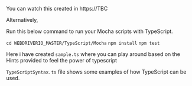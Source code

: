 You can watch this created in https://TBC

Alternatively,

Run this below command to run your Mocha scripts with TypeScript.

`cd WEBDRIVERIO_MASTER/TypeScript/Mocha`
`npm install`
`npm test`

Here i have created `sample.ts` where you can play around based on the Hints provided to feel the power of typescript

`TypeScriptSyntax.ts` file shows some examples of how TypeScript can be used.